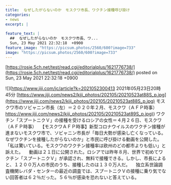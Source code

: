 ```yaml
---
title:  なぜしたがらないのか　モスクワ市長、ワクチン接種呼び掛け  
categories:
- news
excerpt: |
  
feature_text: |
  ##  なぜしたがらないのか　モスクワ市長、ワ...
  Sun, 23 May 2021 22:32:18  +0900
feature_image: "https://picsum.photos/2560/600?image=733"
image: "https://picsum.photos/2560/600?image=733"
---
```


[https://rosie.5ch.net/test/read.cgi/editorialplus/1621776738/](https://rosie.5ch.net/test/read.cgi/editorialplus/1621776738/)
posted on Sun, 23 May 2021 22:32:18  +0900

<!--more-->

![](https://www.jiji.com/jc/article?k=2021052300413 2021年05月23日20時45分 [https://www.jiji.com/news2/kiji_photos/202105/20210523at88S_p.jpg](https://www.jiji.com/news2/kiji_photos/202105/20210523at88S_p.jpg) モスクワ市のソビャニン市長（左）＝２０２０年２月、モスクワ（ＡＦＰ時事） [https://www.jiji.com/news2/kiji_photos/202105/20210523at89S_p.jpg)](https://www.jiji.com/news2/kiji_photos/202105/20210523at89S_p.jpg)) ワクチン「スプートニクＶ」の接種を受けるロシアの女性＝４月２６日、モスクワ（ＡＦＰ時事） 　【モスクワＡＦＰ時事】新型コロナウイルスのワクチン接種が進まないモスクワ市で、ソビャニン市長が「毎日大勢が感染し亡くなっている。なぜワクチンを接種したがらないのか」と市民に呼び掛ける動画を公開した。「私は驚いている。モスクワのワクチン接種率は欧州のどの都市よりも低い」と訴えた。 　動画は２１日に公開された。ロシアでは昨年８月、世界で初めてワクチン「スプートニクＶ」が承認され、無料で接種できる。しかし、市長によると、１２００万人の市民のうち、接種したのは１３０万人だ。 　独立系世論調査機関レバダ・センターの最近の調査では、スプートニクＶの接種に乗り気でない回答者は６２％だった。５６％が感染を恐れないと答えている。
